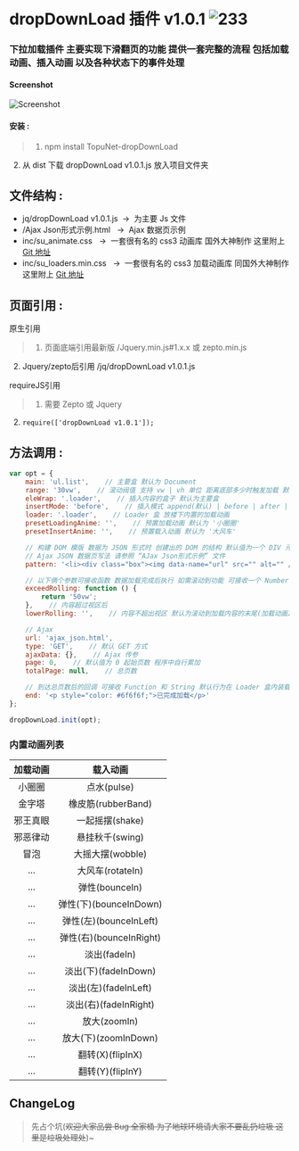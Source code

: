 # dropDownLoad 插件 v1.0.1     ![233](http://imgsrc.baidu.com/forum/w%3D580/sign=01c01dee3cf33a879e6d0012f65e1018/d7844f224f4a20a492daa21996529822700ed0bf.jpg)
### 下拉加载插件 主要实现下滑翻页的功能 提供一套完整的流程 包括加载动画、插入动画 以及各种状态下的事件处理

#### Screenshot
![Screenshot](https://raw.githubusercontent.com/TopuNet/dropDownLoad/master/demo/images/Animation.gif)
#### 安装 :
>1. npm install TopuNet-dropDownLoad
2. 从 dist 下载 dropDownLoad v1.0.1.js 放入项目文件夹

## 文件结构 :
* jq/dropDownLoad v1.0.1.js&nbsp;&nbsp;->&nbsp;&nbsp;为主要 Js 文件
* /Ajax Json形式示例.html&nbsp;&nbsp;&nbsp;->&nbsp;&nbsp;Ajax 数据页示例
* inc/su_animate.css&nbsp;&nbsp;&nbsp;->&nbsp;&nbsp;一套很有名的 css3 动画库 国外大神制作 这里附上 [Git 地址](https://github.com/daneden/animate.css)
* inc/su_loaders.min.css&nbsp;&nbsp;&nbsp;->&nbsp;&nbsp;一套很有名的 css3 加载动画库 同国外大神制作 这里附上 [Git 地址](https://github.com/ConnorAtherton/loaders.css)

## 页面引用 :
原生引用
> 1. 页面底端引用最新版 /Jquery.min.js#1.x.x 或 zepto.min.js
2. Jquery/zepto后引用 /jq/dropDownLoad v1.0.1.js

requireJS引用
>1. 需要 Zepto 或 Jquery
2. `require(['dropDownLoad v1.0.1']);`

## 方法调用 :
``` javascript
var opt = {
	main: 'ul.list',    // 主要盒 默认为 Document
	range: '30vw',    // 滚动阀值 支持 vw | vh 单位 距离底部多少时触发加载 默认值为 Loader 盒的高度
	eleWrap: '.loader',    // 插入内容的盒子 默认为主要盒
	insertMode: 'before',    // 插入模式 append(默认) | before | after | prepend
	loader: '.loader',    // Loader 盒 放楼下内置的加载动画
	presetLoadingAnime: '',    // 预置加载动画 默认为 '小圈圈'
	presetInsertAnime: '',    // 预置载入动画 默认为 '大风车'

	// 构建 DOM 模版 数据为 JSON 形式时 创建出的 DOM 的结构 默认值为一个 DIV 元素 data-name 属性和数据名称对应 IMG标签数据默认装载到其 src 属性内
	// Ajax JSON 数据页写法 请参照 “AJax Json形式示例” 文件
	pattern: '<li><div class="box"><img data-name="url" src="" alt="" /><div class="right" data-name="content"></div></div></li>',

	// 以下俩个参数可接收函数 数据加载完成后执行 如需滚动到功能 可接收一个 Number(px) | String -> 比如 '10px' '10vw' 等类型的值 也可让函数返回这两个类型的值 触发滚动
	exceedRolling: function () {
	    return '50vw';
	},    // 内容超过视区后
	lowerRolling: '',    // 内容不超出视区 默认为滚动到加载内容的末尾(加载动画之上) 如特殊布局会出问题 请自行传值滚动 如需取消默认行为 传 Null

	// Ajax
	url: 'ajax_json.html',
	type: 'GET',    // 默认 GET 方式
	ajaxData: {},    // Ajax 传参
	page: 0,    // 默认值为 0 起始页数 程序中自行累加
	totalPage: null,    // 总页数

	// 到达总页数后的回调 可接收 Function 和 String 默认行为在 Loader 盒内装载一条提示 可传 String 自定义其内容 如需取消默认行为 传 Null
	end: '<p style="color: #6f6f6f;">已完成加载</p>'
};

dropDownLoad.init(opt);
```
### 内置动画列表
| 加载动画        | 载入动画   |
| :--------:   | :-----:  |
| 小圈圈     | 点水(pulse) |
| 金字塔        |   橡皮筋(rubberBand)   |  
| 邪王真眼        |    一起摇摆(shake)    |
| 邪恶律动        |    悬挂秋千(swing)    |
| 冒泡        |    大摇大摆(wobble)   |
| ...        |    大风车(rotateIn)   |
| ...        |    弹性(bounceIn)   |
| ...        |    弹性(下)(bounceInDown)   |
| ...        |    弹性(左)(bounceInLeft)   |
| ...        |    弹性(右)(bounceInRight)   |
| ...        |    淡出(fadeIn)   |
| ...        |    淡出(下)(fadeInDown)   |
| ...        |    淡出(左)(fadeInLeft)   |
| ...        |    淡出(右)(fadeInRight)   |
| ...        |    放大(zoomIn)   |
| ...        |    放大(下)(zoomInDown)   |
| ...        |    翻转(X)(flipInX)   |
| ...        |    翻转(Y)(flipInY)   |
## ChangeLog
> 先占个坑(~~欢迎大家品尝 Bug 全家桶 为了地球环境请大家不要乱扔垃圾 这里是垃圾处理处~~)~
